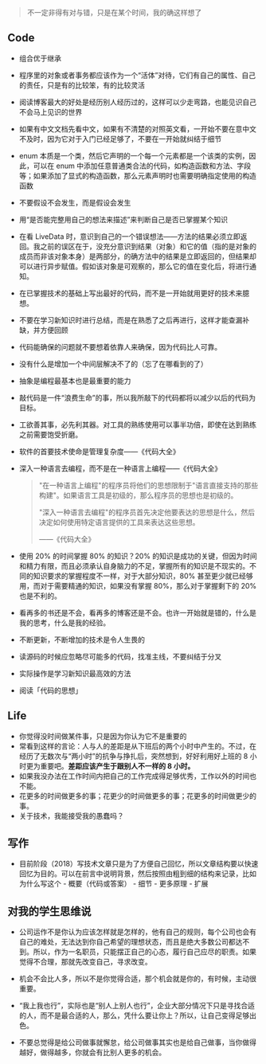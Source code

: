 > 不一定非得有对与错，只是在某个时间，我的确这样想了

## Code

+ 组合优于继承

+ 程序里的对象或者事务都应该作为一个“活体”对待，它们有自己的属性、自己的责任，只是有的比较笨，有的比较灵活

+ 阅读博客最大的好处是经历别人经历过的，这样可以少走弯路，也能见识自己不会马上见识的世界

+ 如果有中文文档先看中文，如果有不清楚的对照英文看，一开始不要在意中文不及时，因为它对于入门已经足够了，不要在一开始就纠结于细节

+ enum 本质是一个类，然后它声明的一个每一个元素都是一个该类的实例，因此，可以在 enum 中添加任意普通类合法的代码，如构造函数和方法、字段等；如果添加了显式的构造函数，那么元素声明时也需要明确指定使用的构造函数

+ 不要假设不会发生，而是假设会发生

+ 用“是否能完整用自己的想法来描述”来判断自己是否已掌握某个知识

+ 在看 LiveData 时，意识到自己的一个错误想法——方法的结果必须立即返回。我之前的误区在于，没充分意识到结果（对象）和它的值（指的是对象的成员而非该对象本身）是两部分，的确方法中的结果是立即返回的，但结果却可以进行异步赋值。假如该对象是可观察的，那么它的值在变化后，将进行通知。

+ 在已掌握技术的基础上写出最好的代码，而不是一开始就用更好的技术来臆想。

+ 不要在学习新知识时进行总结，而是在熟悉了之后再进行，这样才能查漏补缺，并方便回顾

+ 代码能确保的问题就不要想着依靠人来确保，因为代码比人可靠。

+ 没有什么是增加一个中间层解决不了的（忘了在哪看到的了）

+ 抽象是编程最基本也是最重要的能力

+ 敲代码是一件“浪费生命”的事，所以我所敲下的代码都将以减少以后的代码为目标。

+ 工欲善其事，必先利其器。对工具的熟练使用可以事半功倍，即使在达到熟练之前需要饱受折磨。

+ 软件的首要技术使命是管理复杂度——《代码大全》

+ 深入一种语言去编程，而不是在一种语言上编程——《代码大全》

  > "在一种语言上编程"的程序员将他们的思想限制于"语言直接支持的那些构建"。如果语言工具是初级的，那么程序员的思想也是初级的。
  >
  > "深入一种语言去编程"的程序员首先决定他要表达的思想是什么，然后决定如何使用特定语言提供的工具来表达这些思想。
  >
  > ——《代码大全》

+ 使用 20% 的时间掌握 80% 的知识？20% 的知识是成功的关键，但因为时间和精力有限，而且必须承认自身脑力的不足，掌握所有的知识是不现实的。不同的知识要求的掌握程度不一样，对于大部分知识，80% 甚至更少就已经够用，而对于需要精通的知识，如果没有掌握 80%，那么对于掌握剩下的 20% 也是不利的。

+ 看再多的书还是不会，看再多的博客还是不会。也许一开始就是错的，什么是我的思考，什么是我的经验。

+ 不断更新，不断增加的技术是令人生畏的

+ 读源码的时候应忽略尽可能多的代码，找准主线，不要纠结于分叉

+ 实际操作是学习新知识最高效的方法

+ 阅读「代码的思想」



## Life
+ 你觉得没时间做某件事，只是因为你认为它不是重要的
+ 常看到这样的言论：人与人的差距是从下班后的两个小时中产生的。不过，在经历了无数次与“两小时”的抗争与挣扎后，突然想到，好好利用好上班的 8 小时更为重要吧。**差距应该产生于跟别人不一样的 8 小时。**
+ 如果我没办法在工作时间内把自己的工作完成得足够优秀，工作以外的时间也不能。
+ 花更多的时间做更多的事；花更少的时间做更多的事；花更多的时间做更少的事。
+ 关于技术，我能接受我的愚蠢吗？




## 写作

+ 目前阶段（2018）写技术文章只是为了方便自己回忆，所以文章结构要以快速回忆为目的。可以在前言中说明背景，然后按照由粗到细的结构来记录，比如为什么写这个 - 概要（代码或答案） - 细节 - 更多原理 - 扩展




## 对我的学生思维说

+ 公司运作不是你认为应该怎样就是怎样的，他有自己的规则，每个公司也会有自己的难处，无法达到你自己希望的理想状态，而且是绝大多数公司都达不到。所以，作为一名职员，只能摆正自己的心态，履行自己应尽的职责。如果觉得不合理，那就先改变自己，寻求改变。

+ 机会不会比人多，所以不是你觉得合适，那个机会就是你的，有时候，主动很重要。

+ “我上我也行”，实际也是“别人上别人也行”，企业大部分情况下只是寻找合适的人，而不是最合适的人，那么，凭什么要让你上？所以，让自己变得足够出色。

+ 不要总觉得是给公司做事就懈怠，给公司做事其实也是给自己做事，当你做得越好，做得越多，你就会有比别人更多的机会。

  
